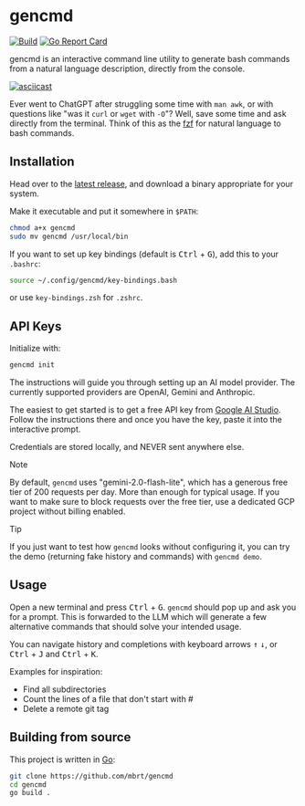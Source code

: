 # gencmd

[![Build](https://github.com/mbrt/gencmd/actions/workflows/build.yml/badge.svg)](https://github.com/mbrt/gencmd/actions/workflows/build.yml)
[![Go Report Card](https://goreportcard.com/badge/github.com/mbrt/gencmd)](https://goreportcard.com/report/github.com/mbrt/gencmd)

gencmd is an interactive command line utility to generate bash commands from a
natural language description, directly from the console.

[![asciicast](https://asciinema.org/a/QoGh9TXk3GMcyP4FmWyh2iUqH.svg)](https://asciinema.org/a/QoGh9TXk3GMcyP4FmWyh2iUqH)

Ever went to ChatGPT after struggling some time with `man awk`, or with
questions like "was it `curl` or `wget` with `-O`"? Well, save some time and ask
directly from the terminal. Think of this as the
[fzf](https://github.com/junegunn/fzf) for natural language to bash commands.

## Installation

Head over to the
[latest release](https://github.com/mbrt/gencmd/releases/latest), and download a
binary appropriate for your system.

Make it executable and put it somewhere in `$PATH`:

```sh
chmod a+x gencmd
sudo mv gencmd /usr/local/bin
```

If you want to set up key bindings (default is <kbd>Ctrl</kbd> + <kbd>G</kbd>),
add this to your `.bashrc`:

```sh
source ~/.config/gencmd/key-bindings.bash
```

or use `key-bindings.zsh` for `.zshrc`.

## API Keys

Initialize with:

```sh
gencmd init
```

The instructions will guide you through setting up an AI model provider. The
currently supported providers are OpenAI, Gemini and Anthropic.

The easiest to get started is to get a free API key from [Google AI
Studio](https://aistudio.google.com/apikey). Follow the instructions there and
once you have the key, paste it into the interactive prompt.

Credentials are stored locally, and NEVER sent anywhere else.

> [!NOTE]
> By default, `gencmd` uses "gemini-2.0-flash-lite", which has a generous free
> tier of 200 requests per day. More than enough for typical usage. If you want
> to make sure to block requests over the free tier, use a dedicated GCP project
> without billing enabled.

> [!TIP]
> If you just want to test how `gencmd` looks without configuring it, you can
> try the demo (returning fake history and commands) with `gencmd demo`.

## Usage

Open a new terminal and press <kbd>Ctrl</kbd> + <kbd>G</kbd>. `gencmd` should pop
up and ask you for a prompt. This is forwarded to the LLM which will generate a
few alternative commands that should solve your intended usage.

You can navigate history and completions with keyboard arrows <kbd>↑</kbd>
<kbd>↓</kbd>, or <kbd>Ctrl</kbd> + <kbd>J</kbd> and <kbd>Ctrl</kbd> +
<kbd>K</kbd>.

Examples for inspiration:

* Find all subdirectories
* Count the lines of a file that don't start with #
* Delete a remote git tag

## Building from source

This project is written in [Go](https://go.dev):

```sh
git clone https://github.com/mbrt/gencmd
cd gencmd
go build .
```
